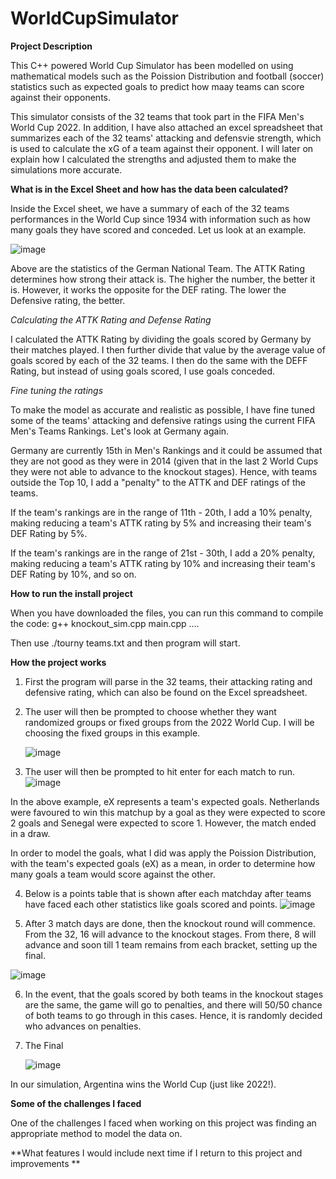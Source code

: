# WorldCupSimulator

**Project Description**

This C++ powered World Cup Simulator has been modelled on using mathematical models such as the Poission Distribution and football (soccer) statistics such as expected goals to predict how maay teams can score against their opponents. 

This simulator consists of the 32 teams that took part in the FIFA Men's World Cup 2022. In addition, I have also attached an excel spreadsheet that summarizes each of the 32 teams' attacking and defensvie strength, which is used to calculate the xG of a team against their opponent. I will later on explain how I calculated the strengths and adjusted them to make the simulations more accurate. 


**What is in the Excel Sheet and how has the data been calculated?** 

Inside the Excel sheet, we have a summary of each of the 32 teams performances in the World Cup since 1934 with information such as how many goals they have scored and conceded. Let us look at an example. 

![image](https://github.com/dkaul09/WorldCupSimulator/assets/111927365/23a4d63f-dd48-455a-9fe8-b7e48669eb33)

Above are the statistics of the German National Team. The ATTK Rating determines how strong their attack is. The higher the number, the better it is. However, it works the opposite for the DEF rating. The lower the Defensive rating, the better. 

_Calculating the ATTK Rating and Defense Rating_

I calculated the ATTK Rating by dividing the goals scored by Germany by their matches played. I then further divide that value by the average value of goals scored by each of the 32 teams. I then do the same with the DEFF Rating, but instead of using goals scored, I use goals conceded. 

_Fine tuning the ratings_

To make the model as accurate and realistic as possible, I have fine tuned some of the teams' attacking and defensive ratings using the current FIFA Men's Teams Rankings. Let's look at Germany again.

Germany are currently 15th in Men's Rankings and it could be assumed that they are not good as they were in 2014 (given that in the last 2 World Cups they were not able to advance to the knockout stages). Hence, with teams outside the Top 10, I add a "penalty" to the ATTK and DEF ratings of the teams.

If the team's rankings are in the range of 11th - 20th, I add a 10% penalty, making reducing a team's ATTK rating by 5% and increasing their team's DEF Rating by 5%. 

If the team's rankings are in the range of 21st - 30th, I add a 20% penalty, making reducing a team's ATTK rating by 10% and increasing their team's DEF Rating by 10%, and so on. 


**How to run the install project**

When you have downloaded the files, you can run this command to compile the code: g++ knockout_sim.cpp main.cpp ....


Then use ./tourny teams.txt and then program will start. 

**How the project works**

1. First the program will parse in the 32 teams, their attacking rating and defensive rating, which can also be found on the Excel spreadsheet.
2. The user will then be prompted to choose whether they want randomized groups or fixed groups from the 2022 World Cup. I will be choosing the fixed groups in this example.


   ![image](https://github.com/dkaul09/WorldCupSimulator/assets/111927365/f0ae262a-68bb-4ae6-a4a3-8b3e5e8d7c5b)

   
3.  The user will then be prompted to hit enter for each match to run.
   ![image](https://github.com/dkaul09/WorldCupSimulator/assets/111927365/8fd1746e-1b79-4196-aa50-6baab68098e0)

 In the above example, eX represents a team's expected goals. Netherlands were favoured to win this matchup by a goal as they were expected to score 2 goals and Senegal were expected to score 1. 
 However, the match ended in a draw. 

 In order to model the goals, what I did was apply the Poission Distribution, with the team's expected goals (eX) as a mean, in order to determine how many goals a team would score against the other. 

4. Below is a points table that is shown after each matchday after teams have faced each other statistics like goals scored and points.
   ![image](https://github.com/dkaul09/WorldCupSimulator/assets/111927365/78f1b4ae-163c-4376-8d56-b7989e663977)

5. After 3 match days are done, then the knockout round will commence. From the 32, 16 will advance to the knockout stages. From there, 8 will advance and soon till 1 team remains from each bracket, setting up the final.

![image](https://github.com/dkaul09/WorldCupSimulator/assets/111927365/eb11bc21-c510-4f53-a524-35b9537ff066)

6. In the event, that the goals scored by both teams in the knockout stages are the same, the game will go to penalties, and there will 50/50 chance of both teams to go through in this cases. Hence, it is randomly decided who advances on penalties.


7. The Final

   ![image](https://github.com/dkaul09/WorldCupSimulator/assets/111927365/408852c3-45ad-41a6-bf07-ad9267bd92bb)

In our simulation, Argentina wins the World Cup (just like 2022!).

**Some of the challenges I faced**

One of the challenges I faced when working on this project was finding an appropriate method to model the data on. 


**What features I would include next time if I return to this project and improvements **
